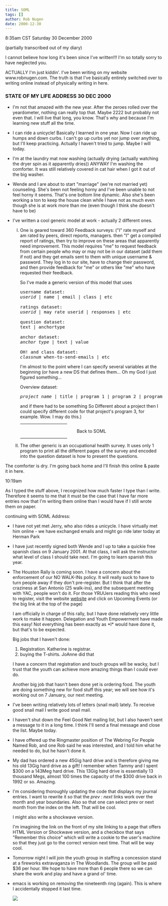 ```yaml
---
title: SOML
tags: []
author: Rob Nugen
date: 2000-12-30
---
```


<title>State of My Life Address 30 December 2000</title>
<p class=date>8:35am CST Saturday 30 December 2000</p>
<p class=note>(partially transcribed out of my diary)</p>

<p>I cannot believe how long it's been since I've written!!!  I'm so
totally sorry to have neglected you.</p>

<p>ACTUALLY I'm just kiddin'.  I've been writing on my website
www.robnugen.com.  The truth is that I've basically entirely switched
over to writing online instead of physically writing in here.</p>

<h3>STATE OF MY LIFE ADDRESS 30 DEC 2000</h3>

<ul>
<li><p>I'm not that amazed with the new year.  After the zeroes rolled
over the yeardometer, nothing can really top that.  Maybe 2222 but
probably not even that.  I will live that long, you know.  That's why
and because I'm learning new stuff all the time.</p></li>

<li><p>I can ride a unicycle!  Basically I learned in one year.  Now I
can ride up humps and down curbs.  I can't go up curbs yet nor jump
over anything, but I'll keep practicing.  Actually I haven't tried to
jump.  Maybe I will today.</p></li>

<li><p>I'm at the laundry mat now washing (actually drying (actually
watching the dryer spin as it apparently dries)) ANYWAY I'm washing
the comforter.  It was still relatively covered in cat hair when I got
it out of the big washer.</p></li>

<li><p>Wende and I are about to start "marriage" (we're not married
yet) counseling.  She's been not feeling horny and I've been unable to
not feel horny it seems.  That's one bottom line dynamic.  Also she's
been working a ton to keep the house clean while I have not as much
even though she is at work more than me (even though I think she
doesn't have to be)</p></li>

<li><p>I've written a cool generic model at work - actually 2
different ones.</p>

<ol type=I>
<li><p>One is geared toward 360 Feedback surveys: ("I" rate myself and
am rated by peers, direct reports, managers.  then "I" get a compiled
report of ratings, then try to improve on these areas that apparently
need improvement.  This model requires "me" to request feedback from
certain people who may or may not be in our dataset (add them if not)
and they get emails sent to them with unique username & password.
They log in to our site, have to change their password, and then
provide feedback for "me" or others like "me" who have requested their
feedback.</p>

<p>So I've made a generic version of this model that uses</p>

<pre>
username dataset:
<em>userid</em> | name | email | class | etc

ratings dataset:
<em>userid</em> | may rate userid | responses | etc

question dataset:
text | anchortype

anchor dataset:
<em>anchor type</em> | text | value

OH! and class dataset:
<em>classnum</em> when-to-send-emails | etc
</pre>

<p>I'm almost to the point where I can specify several variables at
the beginning (or have a new DS that defines them... Oh my God I just
figured something...</p>

<p>Overview dataset:</p>

<pre>
<em>project name</em> | title | program 1 | program 2 | program 3
</pre>

<p>and if there had to be something So Different about a project then
I could specify different code for that project's program 3, for
example.  Wow.  I may do this.)
</p></li>

<p><hr align="left" width="33%"> <center>Back to SOML</center> <hr
align="right" width="33%"></p>

<li><p>The other generic is an occupational health survey.  It uses
only 1 program to print all the different pages of the survey and
encoded into the question dataset is how to present the
questions.</p></li>
</ol>
</li></ul>

<p>The comforter is dry.  I'm going back home and I'll finish this
online & paste it in here.</p>

<p class="date">10:19am</p>

<p>As I typed the stuff above, I recognized how much faster I type
than I write.  Therefore it seems to me that it must be the case that
I have far more entries now that I'm writing them online than I would
have if I still wrote them on paper.</p>

<p>continuing with SOML Address:</p>

<ul>
<li><p>I have not yet met Jerry, who also rides a unicycle.  I have
virtually met him online - we have exchanged emails and might go ride
later today at Herman Park</p></li>

<li><p>I have just recently signed both Wende and I up to take a
quickie free spanish class on 9 January 2001.  At that class, I will
ask the instructor what level of class I should take next.  I'm going
to learn spanish this year.</p></li>

<li><p>The Houston Rally is coming soon.  I have a concern about the
enforcement of our NO WALK-INs policy.  It will really suck to have to
turn people away if they don't pre-register.  But I think that after
the craziness at San Antonio (25 walk-ins), and the subsequent meeting
with YAC, people won't do it.  For those YRUUers reading this who need
to register, visit the website <a
href="http://swd.yruu.org">website</a> and click on Upcoming Events
(or the big link at the top of the page)</p>

<p>I am officially in charge of this rally, but I have done relatively very
little work to make it happen.  Delegation and Youth Empowerment have
made this easy!  Not everything has been exactly as *I* would have
done it, but that's to be expected.</p>

<p>Big jobs that I haven't done:</p>

<ol>
<li>Registration.  Katherine is registrar.</li>
<li>buying the T-shirts.  JoAnne did that</li>
</ol>

<p>I have a concern that registration and touch groups will be wacky,
but I trust that the youth can achieve more amazing things than I
could ever do.</p>

<p>Another big job that hasn't been done yet is ordering food.  The
youth are doing something new for food stuff this year; we will see
how it's working out on 7 January, our next meeting.</p></li>

<li><p>I've been writing relatively lots of letters (snail mail)
lately.  To receive good snail mail I write good snail mail.</p></li>

<li><p>I haven't shut down the Feel Good Net mailing list, but I also
haven't sent a message to it in a long time.  I think I'll send a
final message and close the list.  Maybe today.</p></li>

<li><p>I have offered up the Ringmaster position of The Webring For
People Named Rob, and one Rob said he was interested, and I told him
what he needed to do, but he hasn't done it.</p></li>

<li><p>My dad has ordered a new 45Gig hard drive and is therefore
giving me his old 13Gig hard drive as a gift!  I remember when Tammy
and I spent $300 on a 143Meg hard drive.  This 13Gig hard drive is
essentially 13 thousand Megs, almost 100 times the capacity of the
$300 drive back in 1992 or so.  Amazing.</p></li>

<li><p>I'm considering thoroughly updating the code that displays my
journal entries.  I want to rewrite it so that the <em>prev :
next</em> links work over the month and year boundaries.  Also so that
one can select prev or next month from the index on the left.  That
will be cool.</p>

<p>I might also write a shockwave version.</p>

<p>I'm imagining the link on the front of my site linking to a page
that offers HTML Version or Shockwave version, and a checkbox that
says "Remember this choice" which will write a cookie to the user's
machine so that they just go to the correct version next time. That
will be way cool.</p></li>

<li><p>Tomorrow night I will join the youth group in staffing a
concession stand at a fireworks extravaganza in The Woodlands.  The
group will be paid $36 per hour.  We hope to have more than 6 people
there so we can share the work and play and have a grand ol'
time.</p></li>

<li><p>emacs is working on removing the nineteenth ring (again).  This
is where I accidentally stopped it last time.</p></li>
</ol>

<p><img src='/images/rob/wL-ROB.gif'/></p>


